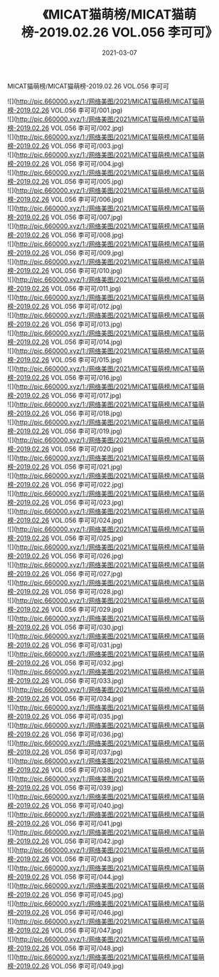 ﻿---
layout: post
title:  《MICAT猫萌榜/MICAT猫萌榜-2019.02.26 VOL.056 李可可》
date:   2021-03-07
img: http://pic.660000.xyz/1:/网络美图/2021/MICAT猫萌榜/MICAT猫萌榜-2019.02.26 VOL.056 李可可/000.jpg
categories: [美女, 清纯, 唯美]
---

MICAT猫萌榜/MICAT猫萌榜-2019.02.26 VOL.056 李可可

 ![](http://pic.660000.xyz/1:/网络美图/2021/MICAT猫萌榜/MICAT猫萌榜-2019.02.26 VOL.056 李可可/001.jpg) <br>![](http://pic.660000.xyz/1:/网络美图/2021/MICAT猫萌榜/MICAT猫萌榜-2019.02.26 VOL.056 李可可/002.jpg) <br>![](http://pic.660000.xyz/1:/网络美图/2021/MICAT猫萌榜/MICAT猫萌榜-2019.02.26 VOL.056 李可可/003.jpg) <br>![](http://pic.660000.xyz/1:/网络美图/2021/MICAT猫萌榜/MICAT猫萌榜-2019.02.26 VOL.056 李可可/004.jpg) <br>![](http://pic.660000.xyz/1:/网络美图/2021/MICAT猫萌榜/MICAT猫萌榜-2019.02.26 VOL.056 李可可/005.jpg) <br>![](http://pic.660000.xyz/1:/网络美图/2021/MICAT猫萌榜/MICAT猫萌榜-2019.02.26 VOL.056 李可可/006.jpg) <br>![](http://pic.660000.xyz/1:/网络美图/2021/MICAT猫萌榜/MICAT猫萌榜-2019.02.26 VOL.056 李可可/007.jpg) <br>![](http://pic.660000.xyz/1:/网络美图/2021/MICAT猫萌榜/MICAT猫萌榜-2019.02.26 VOL.056 李可可/008.jpg) <br>![](http://pic.660000.xyz/1:/网络美图/2021/MICAT猫萌榜/MICAT猫萌榜-2019.02.26 VOL.056 李可可/009.jpg) <br>![](http://pic.660000.xyz/1:/网络美图/2021/MICAT猫萌榜/MICAT猫萌榜-2019.02.26 VOL.056 李可可/010.jpg) <br>![](http://pic.660000.xyz/1:/网络美图/2021/MICAT猫萌榜/MICAT猫萌榜-2019.02.26 VOL.056 李可可/011.jpg) <br>![](http://pic.660000.xyz/1:/网络美图/2021/MICAT猫萌榜/MICAT猫萌榜-2019.02.26 VOL.056 李可可/012.jpg) <br>![](http://pic.660000.xyz/1:/网络美图/2021/MICAT猫萌榜/MICAT猫萌榜-2019.02.26 VOL.056 李可可/013.jpg) <br>![](http://pic.660000.xyz/1:/网络美图/2021/MICAT猫萌榜/MICAT猫萌榜-2019.02.26 VOL.056 李可可/014.jpg) <br>![](http://pic.660000.xyz/1:/网络美图/2021/MICAT猫萌榜/MICAT猫萌榜-2019.02.26 VOL.056 李可可/015.jpg) <br>![](http://pic.660000.xyz/1:/网络美图/2021/MICAT猫萌榜/MICAT猫萌榜-2019.02.26 VOL.056 李可可/016.jpg) <br>![](http://pic.660000.xyz/1:/网络美图/2021/MICAT猫萌榜/MICAT猫萌榜-2019.02.26 VOL.056 李可可/017.jpg) <br>![](http://pic.660000.xyz/1:/网络美图/2021/MICAT猫萌榜/MICAT猫萌榜-2019.02.26 VOL.056 李可可/018.jpg) <br>![](http://pic.660000.xyz/1:/网络美图/2021/MICAT猫萌榜/MICAT猫萌榜-2019.02.26 VOL.056 李可可/019.jpg) <br>![](http://pic.660000.xyz/1:/网络美图/2021/MICAT猫萌榜/MICAT猫萌榜-2019.02.26 VOL.056 李可可/020.jpg) <br>![](http://pic.660000.xyz/1:/网络美图/2021/MICAT猫萌榜/MICAT猫萌榜-2019.02.26 VOL.056 李可可/021.jpg) <br>![](http://pic.660000.xyz/1:/网络美图/2021/MICAT猫萌榜/MICAT猫萌榜-2019.02.26 VOL.056 李可可/022.jpg) <br>![](http://pic.660000.xyz/1:/网络美图/2021/MICAT猫萌榜/MICAT猫萌榜-2019.02.26 VOL.056 李可可/023.jpg) <br>![](http://pic.660000.xyz/1:/网络美图/2021/MICAT猫萌榜/MICAT猫萌榜-2019.02.26 VOL.056 李可可/024.jpg) <br>![](http://pic.660000.xyz/1:/网络美图/2021/MICAT猫萌榜/MICAT猫萌榜-2019.02.26 VOL.056 李可可/025.jpg) <br>![](http://pic.660000.xyz/1:/网络美图/2021/MICAT猫萌榜/MICAT猫萌榜-2019.02.26 VOL.056 李可可/026.jpg) <br>![](http://pic.660000.xyz/1:/网络美图/2021/MICAT猫萌榜/MICAT猫萌榜-2019.02.26 VOL.056 李可可/027.jpg) <br>![](http://pic.660000.xyz/1:/网络美图/2021/MICAT猫萌榜/MICAT猫萌榜-2019.02.26 VOL.056 李可可/028.jpg) <br>![](http://pic.660000.xyz/1:/网络美图/2021/MICAT猫萌榜/MICAT猫萌榜-2019.02.26 VOL.056 李可可/029.jpg) <br>![](http://pic.660000.xyz/1:/网络美图/2021/MICAT猫萌榜/MICAT猫萌榜-2019.02.26 VOL.056 李可可/030.jpg) <br>![](http://pic.660000.xyz/1:/网络美图/2021/MICAT猫萌榜/MICAT猫萌榜-2019.02.26 VOL.056 李可可/031.jpg) <br>![](http://pic.660000.xyz/1:/网络美图/2021/MICAT猫萌榜/MICAT猫萌榜-2019.02.26 VOL.056 李可可/032.jpg) <br>![](http://pic.660000.xyz/1:/网络美图/2021/MICAT猫萌榜/MICAT猫萌榜-2019.02.26 VOL.056 李可可/033.jpg) <br>![](http://pic.660000.xyz/1:/网络美图/2021/MICAT猫萌榜/MICAT猫萌榜-2019.02.26 VOL.056 李可可/034.jpg) <br>![](http://pic.660000.xyz/1:/网络美图/2021/MICAT猫萌榜/MICAT猫萌榜-2019.02.26 VOL.056 李可可/035.jpg) <br>![](http://pic.660000.xyz/1:/网络美图/2021/MICAT猫萌榜/MICAT猫萌榜-2019.02.26 VOL.056 李可可/036.jpg) <br>![](http://pic.660000.xyz/1:/网络美图/2021/MICAT猫萌榜/MICAT猫萌榜-2019.02.26 VOL.056 李可可/037.jpg) <br>![](http://pic.660000.xyz/1:/网络美图/2021/MICAT猫萌榜/MICAT猫萌榜-2019.02.26 VOL.056 李可可/038.jpg) <br>![](http://pic.660000.xyz/1:/网络美图/2021/MICAT猫萌榜/MICAT猫萌榜-2019.02.26 VOL.056 李可可/039.jpg) <br>![](http://pic.660000.xyz/1:/网络美图/2021/MICAT猫萌榜/MICAT猫萌榜-2019.02.26 VOL.056 李可可/040.jpg) <br>![](http://pic.660000.xyz/1:/网络美图/2021/MICAT猫萌榜/MICAT猫萌榜-2019.02.26 VOL.056 李可可/041.jpg) <br>![](http://pic.660000.xyz/1:/网络美图/2021/MICAT猫萌榜/MICAT猫萌榜-2019.02.26 VOL.056 李可可/042.jpg) <br>![](http://pic.660000.xyz/1:/网络美图/2021/MICAT猫萌榜/MICAT猫萌榜-2019.02.26 VOL.056 李可可/043.jpg) <br>![](http://pic.660000.xyz/1:/网络美图/2021/MICAT猫萌榜/MICAT猫萌榜-2019.02.26 VOL.056 李可可/044.jpg) <br>![](http://pic.660000.xyz/1:/网络美图/2021/MICAT猫萌榜/MICAT猫萌榜-2019.02.26 VOL.056 李可可/045.jpg) <br>![](http://pic.660000.xyz/1:/网络美图/2021/MICAT猫萌榜/MICAT猫萌榜-2019.02.26 VOL.056 李可可/046.jpg) <br>![](http://pic.660000.xyz/1:/网络美图/2021/MICAT猫萌榜/MICAT猫萌榜-2019.02.26 VOL.056 李可可/047.jpg) <br>![](http://pic.660000.xyz/1:/网络美图/2021/MICAT猫萌榜/MICAT猫萌榜-2019.02.26 VOL.056 李可可/048.jpg) <br>![](http://pic.660000.xyz/1:/网络美图/2021/MICAT猫萌榜/MICAT猫萌榜-2019.02.26 VOL.056 李可可/049.jpg) <br>